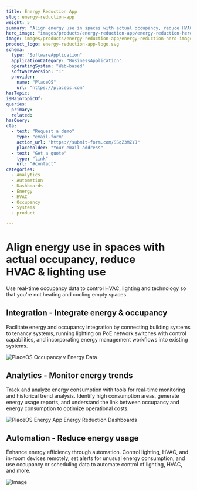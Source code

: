 ```yaml
---
title: Energy Reduction App
slug: energy-reduction-app
weight: 5
summary: "Align energy use in spaces with actual occupancy, reduce HVAC\_&\_lighting use"
hero_image: "images/products/energy-reduction-app/energy-reduction-hero-image-dark.webp"
image: images/products/energy-reduction-app/energy-reduction-hero-image-dark.webp
product_logo: energy-reduction-app-logo.svg
schema:
  type: "SoftwareApplication"
  applicationCategory: "BusinessApplication"
  operatingSystem: "Web-based"
  softwareVersion: "1"
  provider:
    name: "PlaceOS"
    url: "https://placeos.com"
hasTopic:
isMainTopicOf:
queries:
  primary:
  related:
hasQuery:
cta:
  - text: "Request a demo"
    type: "email-form"  
    action_url: "https://submit-form.com/SSqZ3MZYJ"  
    placeholder: "Your email address"
  - text: "Get a quote"
    type: "link"
    url: "#contact" 
categories:
  - Analytics
  - Automation
  - Dashboards
  - Energy
  - HVAC
  - Occupancy
  - Systems
  - product

---
```

# Align energy use in spaces with actual occupancy, reduce HVAC & lighting use
Use real-time occupancy data to control HVAC, lighting and technology so that you're not heating and cooling empty spaces.

## Integration - Integrate energy & occupancy
Facilitate energy and occupancy integration by connecting building systems to tenancy systems, running lighting on PoE network switches with control capabilities, and incorporating energy management workflows into existing systems.

![PlaceOS Occupancy v Energy Data](/images/products/energy-reduction-app/occupancy-v-energy-copy.webp)

## Analytics - Monitor energy trends
Track and analyze energy consumption with tools for real-time monitoring and historical trend analysis. Identify high consumption areas, generate energy usage reports, and understand the link between occupancy and energy consumption to optimize operational costs.

![PlaceOS Energy App Energy Reduction Dashboards](/images/products/energy-reduction-app/placeos-energy-reduction-app.webp)

## Automation - Reduce energy usage
Enhance energy efficiency through automation. Control lighting, HVAC, and in-room devices remotely, set alerts for unusual energy consumption, and use occupancy or scheduling data to automate control of lighting, HVAC, and more.

![Image](/images/products/energy-reduction-app/list-of-triggers.webp)


